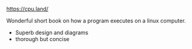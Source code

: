 https://cpu.land/

Wonderful short book on how a program executes on a linux computer.

- Superb design and diagrams
- thorough but concise